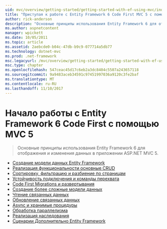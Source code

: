 ```yaml
---
uid: mvc/overview/getting-started/getting-started-with-ef-using-mvc/index
title: "Приступая к работе с Entity Framework 6 Code First MVC 5 с помощью | Документы Microsoft"
author: rick-anderson
description: "Основные принципы использования Entity Framework 6 для отображения и изменения данных в приложении ASP.NET MVC 5."
ms.author: aspnetcontent
manager: wpickett
ms.date: 10/05/2011
ms.topic: article
ms.assetid: 2aebcde0-b04c-47db-b9c9-077714a5db77
ms.technology: dotnet-mvc
ms.prod: .net-framework
msc.legacyurl: /mvc/overview/getting-started/getting-started-with-ef-using-mvc
msc.type: chapter
ms.openlocfilehash: 547ceac45d17c6eb2a3dc8404c5507a243657118
ms.sourcegitcommit: 9a9483aceb34591c97451997036a9120c3fe2baf
ms.translationtype: MT
ms.contentlocale: ru-RU
ms.lasthandoff: 11/10/2017
---
```

<a name="getting-started-with-entity-framework-6-code-first-using-mvc-5"></a>Начало работы с Entity Framework 6 Code First с помощью MVC 5
====================
> Основные принципы использования Entity Framework 6 для отображения и изменения данных в приложении ASP.NET MVC 5.


- [Создание модели данных Entity Framework](creating-an-entity-framework-data-model-for-an-asp-net-mvc-application.md)
- [Реализация функциональности основные CRUD](implementing-basic-crud-functionality-with-the-entity-framework-in-asp-net-mvc-application.md)
- [Сортировку, фильтрацию и разбиение по страницам](sorting-filtering-and-paging-with-the-entity-framework-in-an-asp-net-mvc-application.md)
- [Устойчивость подключения и команды перехвата](connection-resiliency-and-command-interception-with-the-entity-framework-in-an-asp-net-mvc-application.md)
- [Code First Migrations и развертывания](migrations-and-deployment-with-the-entity-framework-in-an-asp-net-mvc-application.md)
- [Создание более сложные модели данных](creating-a-more-complex-data-model-for-an-asp-net-mvc-application.md)
- [Чтение связанных данных](reading-related-data-with-the-entity-framework-in-an-asp-net-mvc-application.md)
- [Обновление связанных данных](updating-related-data-with-the-entity-framework-in-an-asp-net-mvc-application.md)
- [Async и хранимые процедуры](async-and-stored-procedures-with-the-entity-framework-in-an-asp-net-mvc-application.md)
- [Обработка параллелизма](handling-concurrency-with-the-entity-framework-in-an-asp-net-mvc-application.md)
- [Реализация наследования](implementing-inheritance-with-the-entity-framework-in-an-asp-net-mvc-application.md)
- [Сценарии Дополнительно Entity Framework](advanced-entity-framework-scenarios-for-an-mvc-web-application.md)
